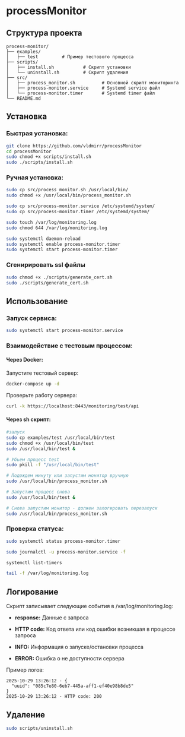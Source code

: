 # processMonitor

## Структура проекта

```text
process-monitor/
├── examples/
│   ├── test         # Пример тестового процесса
├── scripts/
│   ├── install.sh           # Скрипт установки
│   └── uninstall.sh         # Скрипт удаления
├── src/
│   ├── process_monitor.sh          # Основной скрипт мониторинга
│   ├── process-monitor.service     # Systemd service файл
│   └── process-monitor.timer       # Systemd timer файл
└── README.md
```

## Установка

### Быстрая установка:

```bash
git clone https://github.com/vldmirr/processMonitor
cd processMonitor
sudo chmod +x scripts/install.sh
sudo ./scripts/install.sh
```

### Ручная установка:

```bash
sudo cp src/process_monitor.sh /usr/local/bin/
sudo chmod +x /usr/local/bin/process_monitor.sh

sudo cp src/process-monitor.service /etc/systemd/system/
sudo cp src/process-monitor.timer /etc/systemd/system/

sudo touch /var/log/monitoring.log
sudo chmod 644 /var/log/monitoring.log

sudo systemctl daemon-reload
sudo systemctl enable process-monitor.timer
sudo systemctl start process-monitor.timer
```

### Cгенирировать ssl файлы
```bash
sudo chmod +x ./scripts/generate_cert.sh
sudo ./scripts/generate_cert.sh
```

## Использование 

### Запуск сервиса:

```bash
sudo systemctl start process-monitor.service
```

### Взаимодействие с тестовым процессом:

#### Через Docker:

Запустите тестовый сервер:

```bash
docker-compose up -d
```
Проверьте работу сервера:

```bash
curl -k https://localhost:8443/monitoring/test/api
```
#### Через sh скрипт:

```bash
#запуск
sudo cp examples/test /usr/local/bin/test
sudo chmod +x /usr/local/bin/test
sudo /usr/local/bin/test &

# Убьем процесс test
sudo pkill -f "/usr/local/bin/test"

# Подождем минуту или запустим монитор вручную
sudo /usr/local/bin/process_monitor.sh

# Запустим процесс снова
sudo /usr/local/bin/test &

# Снова запустим монитор - должен залогировать перезапуск
sudo /usr/local/bin/process_monitor.sh
```

### Проверка статуса:

```bash
sudo systemctl status process-monitor.timer

sudo journalctl -u process-monitor.service -f

systemctl list-timers

tail -f /var/log/monitoring.log
```

## Логирование

Скрипт записывает следующие события в /var/log/monitoring.log:

- **response:** Данные с запроса

- **HTTP code:** Код ответа или код ошибки возникшая в процессе запроса

- **INFO:** Информация о запуске/остановки процесса

- **ERROR:** Ошибка о не доступности сервера

Пример логов:

```text
2025-10-29 13:26:12 - {
  "uuid": "085c7e80-6eb7-445a-aff1-ef40e98b8de5"
}
2025-10-29 13:26:12 - HTTP code: 200

```

## Удаление 

```bash
sudo scripts/uninstall.sh
```